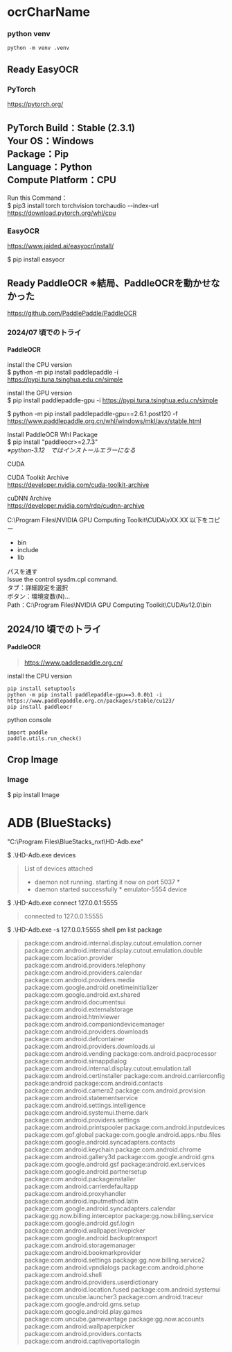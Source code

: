 # ocrCharName
### python venv
```
python -m venv .venv
```

## Ready EasyOCR

### PyTorch

https://pytorch.org/

PyTorch Build：Stable (2.3.1)  
Your OS：Windows  
Package：Pip  
Language：Python  
Compute Platform：CPU  
---
Run this Command：  
$ pip3 install torch torchvision torchaudio --index-url https://download.pytorch.org/whl/cpu

### EasyOCR

https://www.jaided.ai/easyocr/install/

$ pip install easyocr

## Ready PaddleOCR ※結局、PaddleOCRを動かせなかった
https://github.com/PaddlePaddle/PaddleOCR

### 2024/07 頃でのトライ
#### PaddleOCR
install the CPU version  
$ python -m pip install paddlepaddle -i https://pypi.tuna.tsinghua.edu.cn/simple

install the GPU version  
$ pip install paddlepaddle-gpu -i https://pypi.tuna.tsinghua.edu.cn/simple

$ python -m pip install paddlepaddle-gpu==2.6.1.post120 -f https://www.paddlepaddle.org.cn/whl/windows/mkl/avx/stable.html

Install PaddleOCR Whl Package  
$ pip install "paddleocr>=2.7.3"  
 _※python-3.12　ではインストールエラーになる_


CUDA

CUDA Toolkit Archive  
https://developer.nvidia.com/cuda-toolkit-archive

cuDNN Archive  
https://developer.nvidia.com/rdp/cudnn-archive

C:\Program Files\NVIDIA GPU Computing Toolkit\CUDA\vXX.XX
以下をコピー
- bin
- include
- lib

パスを通す  
Issue the control sysdm.cpl command.  
タブ：詳細設定を選択  
ボタン：環境変数(N)...  
Path：C:\Program Files\NVIDIA GPU Computing Toolkit\CUDA\v12.0\bin  

## 2024/10 頃でのトライ
#### PaddleOCR
> https://www.paddlepaddle.org.cn/  

install the CPU version
```
pip install setuptools
python -m pip install paddlepaddle-gpu==3.0.0b1 -i https://www.paddlepaddle.org.cn/packages/stable/cu123/
pip install paddleocr
```

python console
```
import paddle
paddle.utils.run_check()
```

## Crop Image
### Image

$ pip install Image

# ADB (BlueStacks)
"C:\Program Files\BlueStacks_nxt\HD-Adb.exe"

$ .\HD-Adb.exe devices  
> List of devices attached
> * daemon not running. starting it now on port 5037 *
> * daemon started successfully *
> emulator-5554   device

$ .\HD-Adb.exe connect 127.0.0.1:5555
> connected to 127.0.0.1:5555

$ .\HD-Adb.exe -s 127.0.0.1:5555 shell pm list package
> package:com.android.internal.display.cutout.emulation.corner
> package:com.android.internal.display.cutout.emulation.double
> package:com.location.provider
> package:com.android.providers.telephony
> package:com.android.providers.calendar
> package:com.android.providers.media
> package:com.google.android.onetimeinitializer
> package:com.google.android.ext.shared
> package:com.android.documentsui
> package:com.android.externalstorage
> package:com.android.htmlviewer
> package:com.android.companiondevicemanager
> package:com.android.providers.downloads
> package:com.android.defcontainer
> package:com.android.providers.downloads.ui
> package:com.android.vending
> package:com.android.pacprocessor
> package:com.android.simappdialog
> package:com.android.internal.display.cutout.emulation.tall
> package:com.android.certinstaller
> package:com.android.carrierconfig
> package:android
> package:com.android.contacts
> package:com.android.camera2
> package:com.android.provision
> package:com.android.statementservice
> package:com.android.settings.intelligence
> package:com.android.systemui.theme.dark
> package:com.android.providers.settings
> package:com.android.printspooler
> package:com.android.inputdevices
> package:com.gof.global
> package:com.google.android.apps.nbu.files
> package:com.google.android.syncadapters.contacts
> package:com.android.keychain
> package:com.android.chrome
> package:com.android.gallery3d
> package:com.google.android.gms
> package:com.google.android.gsf
> package:android.ext.services
> package:com.google.android.partnersetup
> package:com.android.packageinstaller
> package:com.android.carrierdefaultapp
> package:com.android.proxyhandler
> package:com.android.inputmethod.latin
> package:com.google.android.syncadapters.calendar
> package:gg.now.billing.interceptor
> package:gg.now.billing.service
> package:com.google.android.gsf.login
> package:com.android.wallpaper.livepicker
> package:com.google.android.backuptransport
> package:com.android.storagemanager
> package:com.android.bookmarkprovider
> package:com.android.settings
> package:gg.now.billing.service2
> package:com.android.vpndialogs
> package:com.android.phone
> package:com.android.shell
> package:com.android.providers.userdictionary
> package:com.android.location.fused
> package:com.android.systemui
> package:com.uncube.launcher3
> package:com.android.traceur
> package:com.google.android.gms.setup
> package:com.google.android.play.games
> package:com.uncube.gamevantage
> package:gg.now.accounts
> package:com.android.wallpaperpicker
> package:com.android.providers.contacts
> package:com.android.captiveportallogin
